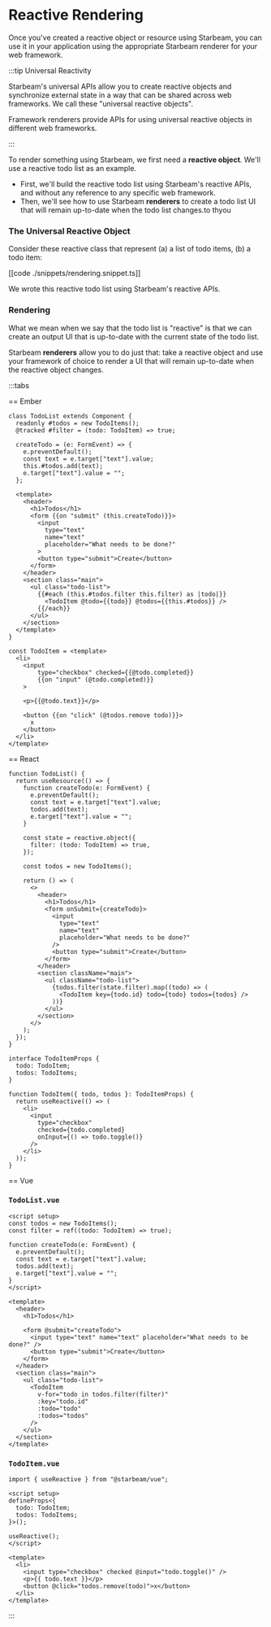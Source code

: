 # Reactive Rendering

Once you've created a reactive object or resource using Starbeam,
you can use it in your application using the appropriate Starbeam renderer for
your web framework.

:::tip Universal Reactivity

Starbeam's universal APIs allow you to create reactive objects and synchronize
external state in a way that can be shared across web frameworks. We call these
"universal reactive objects".

Framework renderers provide APIs for using universal reactive objects in
different web frameworks.

:::

To render something using Starbeam, we first need a **reactive object**. We'll
use a reactive todo list as an example.

- First, we'll build the reactive todo list using Starbeam's reactive APIs, and
  without any reference to any specific web framework.
- Then, we'll see how to use Starbeam **renderers** to create a todo list UI
  that will remain up-to-date when the todo list changes.to thyou

### The Universal Reactive Object

Consider these reactive class that represent (a) a list of todo items, (b) a
todo item:

[[code ./snippets/rendering.snippet.ts]]

We wrote this reactive todo list using Starbeam's reactive APIs.

### Rendering

What we mean when we say that the todo list is "reactive" is that we can create
an output UI that is up-to-date with the current state of the todo list.

Starbeam **renderers** allow you to do just that: take a reactive object and use
your framework of choice to render a UI that will remain up-to-date when the
reactive object changes.

:::tabs

== Ember

```gts
class TodoList extends Component {
  readonly #todos = new TodoItems();
  @tracked #filter = (todo: TodoItem) => true;

  createTodo = (e: FormEvent) => {
    e.preventDefault();
    const text = e.target["text"].value;
    this.#todos.add(text);
    e.target["text"].value = "";
  };

  <template>
    <header>
      <h1>Todos</h1>
      <form {{on "submit" (this.createTodo)}}>
        <input
          type="text"
          name="text"
          placeholder="What needs to be done?"
        >
        <button type="submit">Create</button>
      </form>
    </header>
    <section class="main">
      <ul class="todo-list">
        {{#each (this.#todos.filter this.filter) as |todo|}}
          <TodoItem @todo={{todo}} @todos={{this.#todos}} />
        {{/each}}
      </ul>
    </section>
  </template>
}

const TodoItem = <template>
  <li>
    <input
        type="checkbox" checked={{@todo.completed}}
        {{on "input" (@todo.completed)}}
    >

    <p>{{@todo.text}}</p>

    <button {{on "click" (@todos.remove todo)}}>
      x
    </button>
  </li>
</template>
```

== React

```tsx
function TodoList() {
  return useResource(() => {
    function createTodo(e: FormEvent) {
      e.preventDefault();
      const text = e.target["text"].value;
      todos.add(text);
      e.target["text"].value = "";
    }

    const state = reactive.object({
      filter: (todo: TodoItem) => true,
    });

    const todos = new TodoItems();

    return () => (
      <>
        <header>
          <h1>Todos</h1>
          <form onSubmit={createTodo}>
            <input
              type="text"
              name="text"
              placeholder="What needs to be done?"
            />
            <button type="submit">Create</button>
          </form>
        </header>
        <section className="main">
          <ul className="todo-list">
            {todos.filter(state.filter).map((todo) => (
              <TodoItem key={todo.id} todo={todo} todos={todos} />
            ))}
          </ul>
        </section>
      </>
    );
  });
}

interface TodoItemProps {
  todo: TodoItem;
  todos: TodoItems;
}

function TodoItem({ todo, todos }: TodoItemProps) {
  return useReactive(() => (
    <li>
      <input
        type="checkbox"
        checked={todo.completed}
        onInput={() => todo.toggle()}
      />
    </li>
  ));
}
```

== Vue

### `TodoList.vue`

```vue
<script setup>
const todos = new TodoItems();
const filter = ref((todo: TodoItem) => true);

function createTodo(e: FormEvent) {
  e.preventDefault();
  const text = e.target["text"].value;
  todos.add(text);
  e.target["text"].value = "";
}
</script>

<template>
  <header>
    <h1>Todos</h1>

    <form @submit="createTodo">
      <input type="text" name="text" placeholder="What needs to be done?" />
      <button type="submit">Create</button>
    </form>
  </header>
  <section class="main">
    <ul class="todo-list">
      <TodoItem
        v-for="todo in todos.filter(filter)"
        :key="todo.id"
        :todo="todo"
        :todos="todos"
      />
    </ul>
  </section>
</template>
```

### `TodoItem.vue`

```vue
import { useReactive } from "@starbeam/vue";

<script setup>
defineProps<{
  todo: TodoItem;
  todos: TodoItems;
}>();

useReactive();
</script>

<template>
  <li>
    <input type="checkbox" checked @input="todo.toggle()" />
    <p>{{ todo.text }}</p>
    <button @click="todos.remove(todo)">x</button>
  </li>
</template>
```

:::
